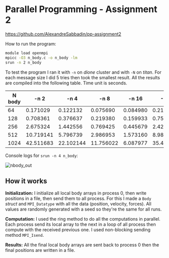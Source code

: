 # Parallel Programming - Assignment 2

https://github.com/AlexandreSabbadin/pp-assignment2

How to run the program:

```bash
module load openmpi
mpicc -O3 n_body.c -o n_body -lm
srun -n 2 n_body
```

To test the program I ran it with `-n` on *dione* cluster and with `-N` on *titan*. For each message size I did 5 tries then took the smallest result. All the results are compiled into the following table. Time unit is seconds.

| N body | -n  2     | -n 4      | -n 8      | -n 16    | -N 2      | -N 4      | -N 8     | -N 16    |
|--------|-----------|-----------|-----------|----------|-----------|-----------|----------|----------|
| 64     | 0.171029  | 0.122132  | 0.075690  | 0.084980 | 0.217245  | 0.186230  | 0.262533 | 0.512607 |
| 128    | 0.708361  | 0.376637  | 0.219380  | 0.159933 | 0.756690  | 0.454817  | 0.377408 | 0.524881 |
| 256    | 2.675324  | 1.442556  | 0.769425  | 0.445679 | 2.428269  | 1.542974  | 0.925659 | 0.864886 |
| 512    | 10.719141 | 5.796739  | 2.986953  | 1.573160 | 8.982571  | 4.956951  | 2.872476 | 1.975917 |
| 1024   | 42.511683 | 22.102144 | 11.756022 | 6.087977 | 35.497059 | 18.200705 | 9.625564 | 5.448056 |

Console logs for `srun -n 4 n_body`:

![nbody_out](https://user-images.githubusercontent.com/85174595/196035710-ee03a1b3-1606-46aa-b883-7c535ac57f92.PNG)

## How it works

**Initialization:** I initialize all local body arrays in process 0, then write positions in a file, then send them to all process. For this I made a `Body` *struct* and `MPI_Datatype` with all the data (position, velocity, forces). All values are randomly generated with a seed so they're the same for all runs.

**Computation:** I used the ring method to do all the computations in parallel. Each process send its local array to the next in a loop of all process then compute with the received previous one. I used non-blocking sending method `MPI_Isend`.

**Results:** All the final local body arrays are sent back to process 0 then the final positions are written in a file.
